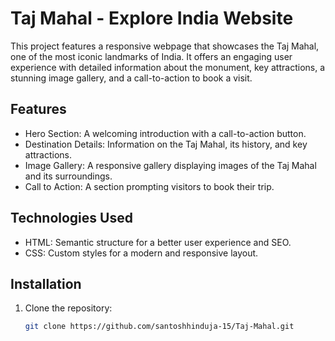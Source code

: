 # Taj Mahal - Explore India Website

This project features a responsive webpage that showcases the Taj Mahal, one of the most iconic landmarks of India. It offers an engaging user experience with detailed information about the monument, key attractions, a stunning image gallery, and a call-to-action to book a visit.

## Features
- Hero Section: A welcoming introduction with a call-to-action button.
- Destination Details: Information on the Taj Mahal, its history, and key attractions.
- Image Gallery: A responsive gallery displaying images of the Taj Mahal and its surroundings.
- Call to Action: A section prompting visitors to book their trip.

## Technologies Used
- HTML: Semantic structure for a better user experience and SEO.
- CSS: Custom styles for a modern and responsive layout.

## Installation
1. Clone the repository:
   ```bash
   git clone https://github.com/santoshhinduja-15/Taj-Mahal.git
